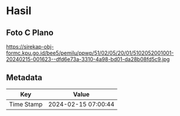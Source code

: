 # Hasil

## Foto C Plano

https://sirekap-obj-formc.kpu.go.id/bee5/pemilu/ppwp/51/02/05/20/01/5102052001001-20240215-001623--dfd6e73a-3310-4a98-bd01-da28b08fd5c9.jpg


## Metadata

| Key        | Value               |
| ---------- | ------------------- |
| Time Stamp | 2024-02-15 07:00:44 |



